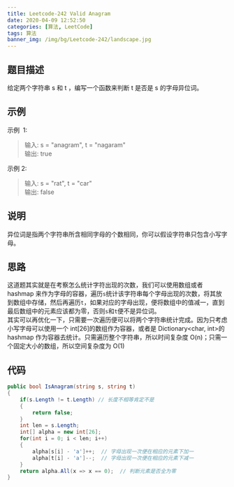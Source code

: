 ```yaml
---
title: Leetcode-242 Valid Anagram
date: 2020-04-09 12:52:50
categories: [算法, LeetCode]
tags: 算法
banner_img: /img/bg/Leetcode-242/landscape.jpg
---
```


## 题目描述

给定两个字符串 s 和 t ，编写一个函数来判断 t 是否是 s 的字母异位词。

## 示例

示例  1:

> 输入: s = "anagram", t = "nagaram"  
> 输出: true

示例 2:

> 输入: s = "rat", t = "car"  
> 输出: false

## 说明

异位词是指两个字符串所含相同字母的个数相同，你可以假设字符串只包含小写字母。

## 思路

这道题其实就是在考察怎么统计字符出现的次数，我们可以使用数组或者 hashmap 来作为字母的容器，遍历`s`统计该字符串每个字母出现的次数，将其放到数组中存储，然后再遍历`t`，如果对应的字母出现，便将数组中的值减一，直到最后数组中的元素应该都为零，否则`s`和`t`便不是异位词。  
其实可以再优化一下，只需要一次遍历便可以将两个字符串统计完成。因为只考虑小写字母可以使用一个 int[26]的数组作为容器，或者是 Dictionary<char, int>的 hashmap 作为容器去统计。只需遍历整个字符串，所以时间复杂度 O(n)；只需一个固定大小的数组，所以空间复杂度为 O(1)

## 代码

```csharp
public bool IsAnagram(string s, string t)
{
    if(s.Length != t.Length) // 长度不相等肯定不是
    {
        return false;
    }
    int len = s.Length;
    int[] alpha = new int[26];
    for(int i = 0; i < len; i++)
    {
        alpha[s[i] - 'a']++;  // 字母出现一次便在相应的元素下加一
        alpha[t[i] - 'a']--;  // 字母出现一次便在相应的元素下减一
    }
    return alpha.All(x => x == 0);  // 判断元素是否全为零
}
```
